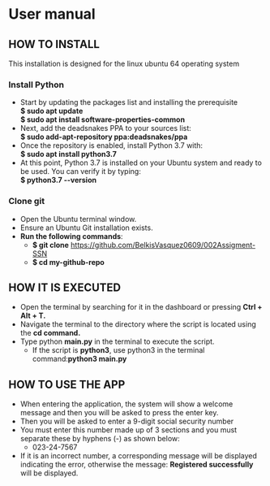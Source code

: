 # User manual

## HOW TO INSTALL
This installation is designed for the linux ubuntu 64 operating system
### Install Python  
- Start by updating the packages list and installing the prerequisite \
**$ sudo apt update** \
**$ sudo apt install software-properties-common** 
- Next, add the deadsnakes PPA to your sources list: \
**$ sudo add-apt-repository ppa:deadsnakes/ppa**
- Once the repository is enabled, install Python 3.7 with: \
**$ sudo apt install python3.7**
- At this point, Python 3.7 is installed on your Ubuntu system and ready to be used. You can verify it by typing: \
**$ python3.7 --version**

### Clone git
- Open the Ubuntu terminal window.
- Ensure an Ubuntu Git installation exists.
- **Run the following commands**:
  - **$ git clone** https://github.com/BelkisVasquez0609/002Assigment-SSN
  - **$ cd my-github-repo**

## HOW IT IS EXECUTED
- Open the terminal by searching for it in the dashboard or pressing **Ctrl + Alt + T.**
- Navigate the terminal to the directory where the script is located using the **cd command.**
- Type python **main.py** in the terminal to execute the script.
  - If the script is **python3**, use python3 in the terminal command:**python3 main.py**
 
## HOW TO USE THE APP
- When entering the application, the system will show a welcome message and then you will be asked to press the enter key.
- Then you will be asked to enter a 9-digit social security number
- You must enter this number made up of 3 sections and you must separate these by hyphens (-) as shown below:
   - 023-24-7567
 - If it is an incorrect number, a corresponding message will be displayed indicating the error, otherwise the message: **Registered successfully** will be displayed.
